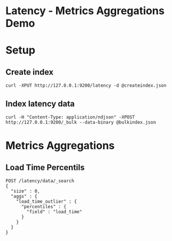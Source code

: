 # Latency - Metrics Aggregations Demo

# Setup

## Create index

`curl -XPUT http://127.0.0.1:9200/latency -d @createindex.json`

## Index latency data

`curl -H "Content-Type: application/ndjson" -XPOST http://127.0.0.1:9200/_bulk --data-binary @bulkindex.json`

# Metrics Aggregations

## Load Time Percentils
```
POST /latency/data/_search
{
  "size" : 0,
  "aggs" : {
    "load_time_outlier" : { 
      "percentiles" : { 
        "field" : "load_time" 
      } 
    }
  }
}
```
